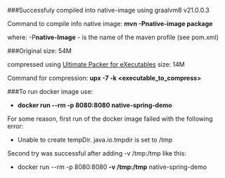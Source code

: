 ###Successfuly compiled into native-image using graalvm8 v21.0.0.3

Command to compile info native image: __mvn -Pnative-image package__

where: -P**native-Image** - is the name of the maven profile (see pom.xml)

###Original size: 54M

compressed using [Ultimate Packer for eXecutables](https://github.com/upx/upx/releases/tag/v3.96) size: 14M

Command for compression: __upx -7 -k <executable_to_compress>__

###To run docker image use:
- __docker run --rm -p 8080:8080 native-spring-demo__

For some reason, first run of the docker image failed with the following error:
- Unable to create tempDir. java.io.tmpdir is set to /tmp

Second try was successful after adding -v /tmp:/tmp like this:
  - docker run --rm -p 8080:8080 __-v /tmp:/tmp__ native-spring-demo
